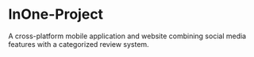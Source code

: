 # InOne-Project
A cross-platform mobile application and website combining social media features with a categorized review system.
